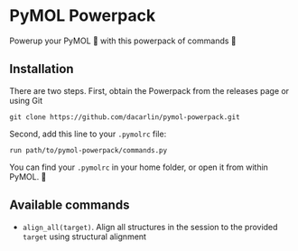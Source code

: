 # PyMOL Powerpack 

Powerup your PyMOL 🧬 with this powerpack of commands 🚀


## Installation 

There are two steps. First, obtain the Powerpack from the releases page or using Git 

```
git clone https://github.com/dacarlin/pymol-powerpack.git
```

Second, add this line to your `.pymolrc` file:

```
run path/to/pymol-powerpack/commands.py
```

You can find your `.pymolrc` in your home folder, or open it from within PyMOL. 🎉


## Available commands 

- `align_all(target)`. Align all structures in the session to the provided `target` using structural alignment    